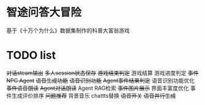 # 智途问答大冒险
基于《十万个为什么》数据集制作的科普大富翁游戏

# TODO list
~~对话steam输出~~
~~多人session状态保存~~
~~游戏结束判定~~
游戏结算
游戏进度判定
~~事件NPC Agent~~
~~语音生成功能~~
~~语音识别功能~~
~~Agent事件结果判定~~
语音识别功能优化
~~事件语音朗读~~
~~Agent对话朗读~~
Agent RAG检索
~~事件图片展示~~
界面丰富度优化
事件生成评价排序
~~问题推荐~~
背景音乐
chattts替换
~~语音开关~~
~~语音并行生成~~
